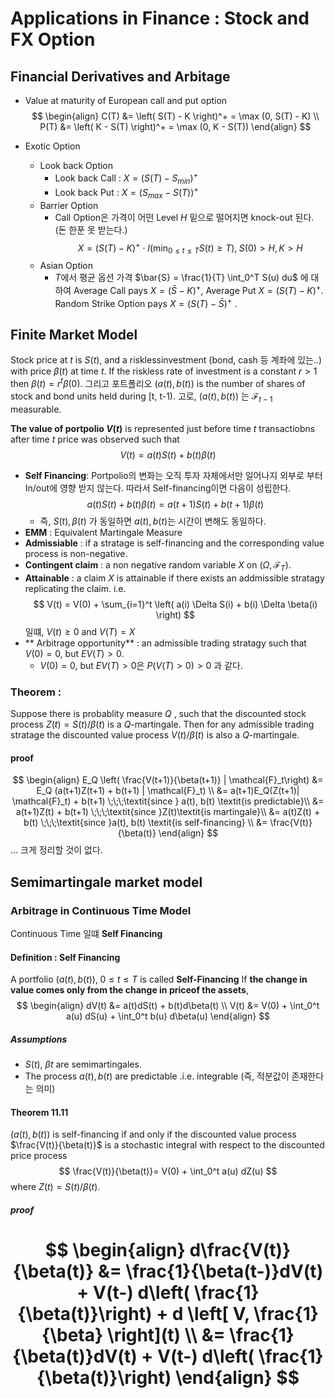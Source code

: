 Applications in Finance : Stock and FX Option
=================================

## Financial Derivatives and Arbitage
- Value at maturity of European call and put option
$$
\begin{align}
C(T) &= \left( S(T) - K \right)^+ = \max (0, S(T) - K) \\
P(T) &= \left( K - S(T) \right)^+ = \max (0, K - S(T)) 
\end{align}
$$

- Exotic Option
   - Look back Option
     - Look back Call : $X = \left( S(T) - S_{min} \right)^+$
     - Look back Put  : $X = \left( S_{max} - S(T) \right)^+$ 
   - Barrier Option
     - Call Option은 가격이 어떤 Level $H$ 밑으로 떨어지면 knock-out 된다. (돈 한푼 못 받는다.)
     $$
     X = \left( S(T) - K \right)^+ \cdot I(\min_{0 \leq t \leq T} S(t) \geq T),\; S(0) > H, K > H
     $$
   - Asian Option
     - $T$에서 평균 옵션 가격 $\bar{S} = \frac{1}{T} \int_0^T S(u) du$ 에 대하여 Average Call pays $X = (\bar{S} - K)^+$, Average Put  $X = (S(T) - K)^+$. Random Strike Option pays $X=(S(T) - \bar{S})^+$ .


## Finite Market Model
Stock price at $t$ is $S(t)$, and a risklessinvestment (bond, cash 등 계좌에 있는..) with price $\beta(t)$ at time $t$. If the riskless rate of investment is a constant $r > 1$ then $\beta(t) = r^t \beta(0)$. 그리고 포트폴리오 $(a(t), b(t))$ is the number of shares of stock and bond units held during [t, t-1). 고로, $(a(t), b(t))$ 는 $\mathcal{F}_{t-1}$ measurable.

**The value of portpolio $V(t)$** is represented just before time $t$ transactiobns after time $t$ price was observed such that
$$
V(t) = a(t)S(t) + b(t)\beta(t)
$$
- **Self Financing**: Portpolio의 변화는 오직 투자 자체에서만 일어나지 외부로 부터 In/out에 영향 받지 않는다. 따라서 Self-financing이면 다음이 성립한다.
$$
a(t)S(t) + b(t)\beta(t) = a(t+1)S(t) + b(t+1)\beta(t)
$$
   - 즉, $S(t), \beta(t)$ 가 동일하면 $a(t), b(t)$는 시간이 변해도 동일하다.
- **EMM** : Equivalent Martingale Measure
- **Admissiable** : if a stratage is self-financing and the corresponding value process is non-negative.
- **Contingent claim** : a non negative random variable $X$ on $(\Omega, \mathcal{F}_T)$.
- **Attainable** : a claim $X$ is attainable if there exists an addmissible stratagy replicating the claim. i.e.
$$
V(t) = V(0) + \sum_{i=1}^t \left( a(i) \Delta S(i) + b(i) \Delta \beta(i) \right)
$$
일떄, $V(t) \geq 0$ and $V(T) = X$
- ** Arbitrage opportunity** : an admissible trading stratagy such that $V(0) = 0$, but $EV(T) > 0$.
  - $V(0) = 0$, but $EV(T) > 0$은 $P(V(T) > 0) > 0$ 과 같다.

### Theorem : 
Suppose there is probablity measure $Q$ , such that the discounted stock process $Z(t) = S(t)/\beta(t)$ is a $Q$-martingale. Then for any admissible trading stratage the discounted value process $V(t)/\beta(t)$ is also a $Q$-martingale.
#### proof
$$
\begin{align}
E_Q \left( \frac{V(t+1)}{\beta(t+1)} | \mathcal{F}_t\right) &= E_Q (a(t+1)Z(t+1) + b(t+1) | \mathcal{F}_t) \\
&= a(t+1)E_Q(Z(t+1)| \mathcal{F}_t) + b(t+1) \;\;\;\textit{since } a(t), b(t) \textit{is predictable}\\
&= a(t+1)Z(t) + b(t+1) \;\;\;\textit{since }Z(t)\textit{is martingale}\\
&= a(t)Z(t) + b(t) \;\;\;\textit{since }a(t), b(t) \textit{is self-financing} \\
&= \frac{V(t)}{\beta(t)}
\end{align}
$$
... 크게 정리할 것이 없다.

## Semimartingale market model
### Arbitrage in Continuous Time Model
Continuous Time 일떄 **Self Financing**
#### Definition : Self Financing
A portfolio $(a(t), b(t)), \; 0 \leq t \leq T$ is called **Self-Financing**
If **the change in value comes only from the change in priceof the assets**,
$$
\begin{align}
dV(t) &= a(t)dS(t) + b(t)d\beta(t) \\
V(t) &= V(0) + \int_0^t a(u) dS(u) + \int_0^t b(u) d\beta(u)
\end{align}
$$
##### Assumptions
- $S(t)$, $\beta{t}$ are semimartingales.
- The process $a(t), b(t)$ are predictable .i.e. integrable (즉, 적분값이 존재한다는 의미)

#### Theorem 11.11
$(a(t), b(t))$ is self-financing if and only if the discounted value process $\frac{V(t)}{\beta(t)}$ is a stochastic integral with respect to the discounted price process
$$
\frac{V(t)}{\beta(t)}= V(0) + \int_0^t a(u) dZ(u)
$$
where $Z(t) = S(t)/\beta(t)$. 

##### proof
$$
\begin{align}
d\frac{V(t)}{\beta(t)} &= \frac{1}{\beta(t-)}dV(t) + V(t-) d\left( \frac{1}{\beta(t)}\right) + d \left[ V, \frac{1}{\beta} \right](t) \\
&= \frac{1}{\beta(t)}dV(t) + V(t-) d\left( \frac{1}{\beta(t)}\right)
\end{align}
$$
=======